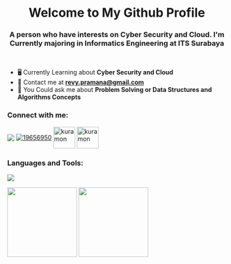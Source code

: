 <h1 align="center">Welcome to My Github Profile</h1>
<h3 align="center">A person who have interests on Cyber Security and Cloud. I'm Currently majoring in Informatics Engineering at ITS Surabaya</h3>
<br>

- 🖥️ Currently Learning about **Cyber Security and Cloud**
- 📧 Contact me at **revy.pramana@gmail.com**
- 🤔 You Could ask me about **Problem Solving or Data Structures and Algorithms Concepts**

<h3 align="left">Connect with me:</h3>
<p align="left">
<a href="https://linkedin.com/in/revyprm" target="blank"><img align="center" src="https://skillicons.dev/icons?i=linkedin" /></a>
<a href="https://stackoverflow.com/users/19656950" target="blank"><img align="center" src="https://skillicons.dev/icons?i=stackoverflow" alt="19656950"/></a>
<a href="https://www.hackerrank.com/kuramon" target="blank"><img align="center" src="https://raw.githubusercontent.com/rahuldkjain/github-profile-readme-generator/master/src/images/icons/Social/hackerrank.svg" alt="kuramon" height="50"/></a>
<a href="https://codeforces.com/profile/kuramon" target="blank"><img align="center" src="https://raw.githubusercontent.com/rahuldkjain/github-profile-readme-generator/master/src/images/icons/Social/codeforces.svg" alt="kuramon" height="50"/></a>
</p>

<h3 align="left">Languages and Tools:</h3>
<p align="left">
  <a href="https://skillicons.dev">
    <img src="https://skillicons.dev/icons?i=c,cpp,py,html,css,js,linux,java" />
  </a>
</p>


<div>
  <img height=160 src="https://github-readme-stats.vercel.app/api?username=revprm&show_icons=true&hide_border=true&bg_color=000000&title_color=8EAAFB&text_color=FFFFFF&icon_color=8EAAFB&hide=issues&border_radius=10"/>
  <img height=160 src="https://github-readme-stats.vercel.app/api/top-langs/?username=revprm&layout=compact&hide_border=true&bg_color=000000&title_color=8EAAFB&text_color=FFFFFF&border_radius=10"/>
</div>
